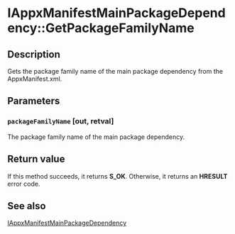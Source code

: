 # IAppxManifestMainPackageDependency::GetPackageFamilyName

## Description

Gets the package family name of the main package dependency from the AppxManifest.xml.

## Parameters

### `packageFamilyName` [out, retval]

The package family name of the main package dependency.

## Return value

If this method succeeds, it returns **S_OK**. Otherwise, it returns an **HRESULT** error code.

## See also

[IAppxManifestMainPackageDependency](https://learn.microsoft.com/windows/desktop/api/appxpackaging/nn-appxpackaging-iappxmanifestmainpackagedependency)